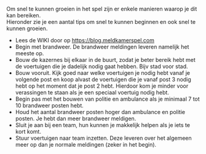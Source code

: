 Om snel te kunnen groeien in het spel zijn er enkele manieren waarop je dit kan bereiken.<br/>
Hieronder zie je een aantal tips om snel te kunnen beginnen en ook snel te kunnen groeien.<br/>

- Lees de WIKI door op https://blog.meldkamerspel.com
- Begin met brandweer. De brandweer meldingen leveren namelijk het meeste op.
- Bouw de kazernes bij elkaar in de buurt, zodat je beter bereik hebt met de voertuigen die je dadelijk nodig gaat hebben. Bijv stad voor stad.
- Bouw vooruit. Kijk goed naar welke voertuigen je nodig hebt vanaf je volgende post en koop alvast de voertuigen die je vanaf post 3 nodig hebt
op het moment dat je post 2 hebt. Hierdoor kom je minder voor verassingen te staan als je een speciaal voertuig nodig hebt.
- Begin pas met het bouwen van politie en ambulance als je minimaal 7 tot 10 brandweer posten hebt.
- Houd het aantal brandweer posten hoger dan ambulance en politie posten. Je hebt dan meer brandweer meldigen.
- Sluit je aan bij een team, hun kunnen je makkelijk helpen als je iets te kort komt.
- Stuur voertuigen naar team inzetten. Deze leveren over het algemeen meer op dan je normale meldingen (zeker in het begin).

